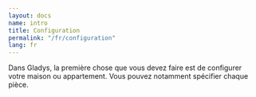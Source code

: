 ```yaml
---
layout: docs
name: intro
title: Configuration
permalink: "/fr/configuration"
lang: fr
---
```


Dans Gladys, la première chose que vous devez faire est de configurer votre maison ou appartement. Vous pouvez notamment spécifier chaque pièce.